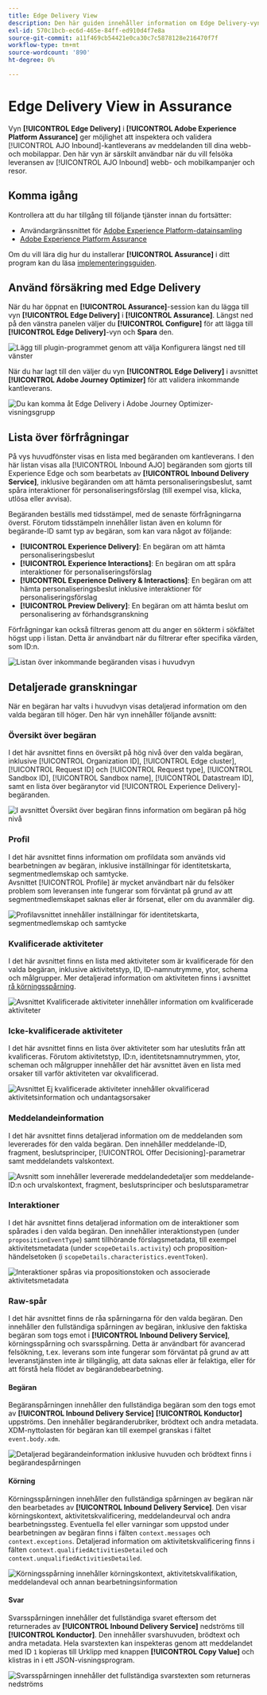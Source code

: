 ```yaml
---
title: Edge Delivery View
description: Den här guiden innehåller information om Edge Delivery-vyn i Adobe Experience Platform Assurance.
exl-id: 570c1bcb-ec6d-465e-84ff-ed910d4f7e8a
source-git-commit: a11f469cb54421e0ca30c7c5878128e216470f7f
workflow-type: tm+mt
source-wordcount: '890'
ht-degree: 0%

---
```


# Edge Delivery View in Assurance

Vyn **[!UICONTROL Edge Delivery]** i **[!UICONTROL Adobe Experience Platform Assurance]** ger möjlighet att inspektera och validera [!UICONTROL AJO Inbound]-kantleverans av meddelanden till dina webb- och mobilappar. Den här vyn är särskilt användbar när du vill felsöka leveransen av [!UICONTROL AJO Inbound] webb- och mobilkampanjer och resor.

## Komma igång

Kontrollera att du har tillgång till följande tjänster innan du fortsätter:

- Användargränssnittet för [Adobe Experience Platform-datainsamling](https://experience.adobe.com/#/data-collection/)
- [Adobe Experience Platform Assurance](https://experience.adobe.com/assurance)

Om du vill lära dig hur du installerar **[!UICONTROL Assurance]** i ditt program kan du läsa [implementeringsguiden](../tutorials/implement-assurance.md).

## Använd försäkring med Edge Delivery

När du har öppnat en **[!UICONTROL Assurance]**-session kan du lägga till vyn **[!UICONTROL Edge Delivery]** i **[!UICONTROL Assurance]**. Längst ned på den vänstra panelen väljer du **[!UICONTROL Configure]** för att lägga till **[!UICONTROL Edge Delivery]**-vyn och **Spara** den.

![Lägg till plugin-programmet genom att välja Konfigurera längst ned till vänster](./images/edge-delivery/add-plugin.png)

När du har lagt till den väljer du vyn **[!UICONTROL Edge Delivery]** i avsnittet **[!UICONTROL Adobe Journey Optimizer]** för att validera inkommande kantleverans.

![Du kan komma åt Edge Delivery i Adobe Journey Optimizer-visningsgrupp](./images/edge-delivery/ajo-plugins.png)

## Lista över förfrågningar

På vys huvudfönster visas en lista med begäranden om kantleverans. I den här listan visas alla [!UICONTROL Inbound AJO] begäranden som gjorts till Experience Edge och som bearbetats av **[!UICONTROL Inbound Delivery Service]**, inklusive begäranden om att hämta personaliseringsbeslut, samt spåra interaktioner för personaliseringsförslag (till exempel visa, klicka, utlösa eller avvisa).

Begäranden beställs med tidsstämpel, med de senaste förfrågningarna överst. Förutom tidsstämpeln innehåller listan även en kolumn för begärande-ID samt typ av begäran, som kan vara något av följande:

- **[!UICONTROL Experience Delivery]**: En begäran om att hämta personaliseringsbeslut
- **[!UICONTROL Experience Interactions]**: En begäran om att spåra interaktioner för personaliseringsförslag
- **[!UICONTROL Experience Delivery & Interactions]**: En begäran om att hämta personaliseringsbeslut inklusive interaktioner för personaliseringsförslag
- **[!UICONTROL Preview Delivery]**: En begäran om att hämta beslut om personalisering av förhandsgranskning

Förfrågningar kan också filtreras genom att du anger en sökterm i sökfältet högst upp i listan. Detta är användbart när du filtrerar efter specifika värden, som ID:n.

![Listan över inkommande begäranden visas i huvudvyn](./images/edge-delivery/request-list.png)

## Detaljerade granskningar

När en begäran har valts i huvudvyn visas detaljerad information om den valda begäran till höger. Den här vyn innehåller följande avsnitt:

### Översikt över begäran

I det här avsnittet finns en översikt på hög nivå över den valda begäran, inklusive [!UICONTROL Organization ID], [!UICONTROL Edge cluster], [!UICONTROL Request ID] och [!UICONTROL Request type], [!UICONTROL Sandbox ID], [!UICONTROL Sandbox name], [!UICONTROL Datastream ID], samt en lista över begäranytor vid [!UICONTROL Experience Delivery]-begäranden.

![I avsnittet Översikt över begäran finns information om begäran på hög nivå](./images/edge-delivery/request-overview.png)

### Profil

I det här avsnittet finns information om profildata som används vid bearbetningen av begäran, inklusive inställningar för identitetskarta, segmentmedlemskap och samtycke.\
Avsnittet [!UICONTROL Profile] är mycket användbart när du felsöker problem som leveransen inte fungerar som förväntat på grund av att segmentmedlemskapet saknas eller är försenat, eller om du avanmäler dig.

![Profilavsnittet innehåller inställningar för identitetskarta, segmentmedlemskap och samtycke](./images/edge-delivery/profile.png)

### Kvalificerade aktiviteter

I det här avsnittet finns en lista med aktiviteter som är kvalificerade för den valda begäran, inklusive aktivitetstyp, ID, ID-namnutrymme, ytor, schema och målgrupper. Mer detaljerad information om aktiviteten finns i avsnittet [rå körningsspårning](#execution).

![Avsnittet Kvalificerade aktiviteter innehåller information om kvalificerade aktiviteter](./images/edge-delivery/qualified-activities.png)

### Icke-kvalificerade aktiviteter

I det här avsnittet finns en lista över aktiviteter som har uteslutits från att kvalificeras. Förutom aktivitetstyp, ID:n, identitetsnamnutrymmen, ytor, scheman och målgrupper innehåller det här avsnittet även en lista med orsaker till varför aktiviteten var okvalificerad.

![Avsnittet Ej kvalificerade aktiviteter innehåller okvalificerad aktivitetsinformation och undantagsorsaker](./images/edge-delivery/unqualified-activities.png)

### Meddelandeinformation

I det här avsnittet finns detaljerad information om de meddelanden som levererades för den valda begäran. Den innehåller meddelande-ID, fragment, beslutsprinciper, [!UICONTROL Offer Decisioning]-parametrar samt meddelandets valskontext.

![Avsnitt som innehåller levererade meddelandedetaljer som meddelande-ID:n och urvalskontext, fragment, beslutsprinciper och beslutsparametrar](./images/edge-delivery/message-details.png)

### Interaktioner

I det här avsnittet finns detaljerad information om de interaktioner som spårades i den valda begäran. Den innehåller interaktionstypen (under `propositionEventType`) samt tillhörande förslagsmetadata, till exempel aktivitetsmetadata (under `scopeDetails.activity`) och proposition-händelsetoken (i `scopeDetails.characteristics.eventToken`).

![Interaktioner spåras via propositionstoken och associerade aktivitetsmetadata ](./images/edge-delivery/interactions.png)

### Raw-spår

I det här avsnittet finns de råa spårningarna för den valda begäran. Den innehåller den fullständiga spårningen av begäran, inklusive den faktiska begäran som togs emot i **[!UICONTROL Inbound Delivery Service]**, körningsspårning och svarsspårning. Detta är användbart för avancerad felsökning, t.ex. leverans som inte fungerar som förväntat på grund av att leveranstjänsten inte är tillgänglig, att data saknas eller är felaktiga, eller för att förstå hela flödet av begärandebearbetning.

#### Begäran

Begäranspårningen innehåller den fullständiga begäran som den togs emot av **[!UICONTROL Inbound Delivery Service]** **[!UICONTROL Konductor]** uppströms. Den innehåller begäranderubriker, brödtext och andra metadata. XDM-nyttolasten för begäran kan till exempel granskas i fältet `event.body.xdm`.

![Detaljerad begärandeinformation inklusive huvuden och brödtext finns i begärandespårningen](./images/edge-delivery/request.png)

#### Körning

Körningsspårningen innehåller den fullständiga spårningen av begäran när den bearbetades av **[!UICONTROL Inbound Delivery Service]**. Den visar körningskontext, aktivitetskvalificering, meddelandeurval och andra bearbetningssteg. Eventuella fel eller varningar som uppstod under bearbetningen av begäran finns i fälten `context.messages` och `context.exceptions`. Detaljerad information om aktivitetskvalificering finns i fälten `context.qualifiedActivitiesDetailed` och `context.unqualifiedActivitiesDetailed`.

![Körningsspårning innehåller körningskontext, aktivitetskvalifikation, meddelandeval och annan bearbetningsinformation](./images/edge-delivery/execution.png)

#### Svar

Svarsspårningen innehåller det fullständiga svaret eftersom det returnerades av **[!UICONTROL Inbound Delivery Service]** nedströms till **[!UICONTROL Konductor]**. Den innehåller svarshuvuden, brödtext och andra metadata. Hela svarstexten kan inspekteras genom att meddelandet med ID `1` kopieras till Urklipp med knappen **[!UICONTROL Copy Value]** och klistras in i ett JSON-visningsprogram.

![Svarsspårningen innehåller det fullständiga svarstexten som returneras nedströms](./images/edge-delivery/response.png)
